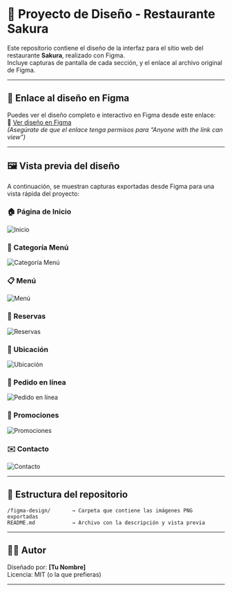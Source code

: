 # 🌸 Proyecto de Diseño - Restaurante Sakura

Este repositorio contiene el diseño de la interfaz para el sitio web del restaurante **Sakura**, realizado con Figma.  
Incluye capturas de pantalla de cada sección, y el enlace al archivo original de Figma.

---

## 🎨 Enlace al diseño en Figma

Puedes ver el diseño completo e interactivo en Figma desde este enlace:  
🔗 [Ver diseño en Figma](https://www.figma.com/file/TU_ENLACE_AQUI)  
_(Asegúrate de que el enlace tenga permisos para “Anyone with the link can view”)_

---

## 🖼️ Vista previa del diseño

A continuación, se muestran capturas exportadas desde Figma para una vista rápida del proyecto:

### 🏠 Página de Inicio
![Inicio](./figma-design/inicio.png)

### 🍱 Categoría Menú
![Categoría Menú](./figma-design/categoria-menu.png)

### 📋 Menú
![Menú](./figma-design/menu.png)

### 📅 Reservas
![Reservas](./figma-design/reservas.png)

### 📍 Ubicación
![Ubicación](./figma-design/ubicacion.png)

### 🛒 Pedido en línea
![Pedido en línea](./figma-design/pedido-en-linea.png)

### 🎉 Promociones
![Promociones](./figma-design/promociones.png)

### ✉️ Contacto
![Contacto](./figma-design/contacto.png)

---

## 📁 Estructura del repositorio

```
/figma-design/       → Carpeta que contiene las imágenes PNG exportadas
README.md            → Archivo con la descripción y vista previa
```

---

## 👩‍🎨 Autor

Diseñado por: **[Tu Nombre]**  
Licencia: MIT (o la que prefieras)

---
